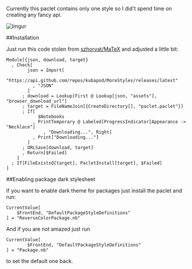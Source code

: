 Currently this paclet contains only one style so I did't spend time on creating any fancy api.

![Imgur](http://i.imgur.com/tJLjerW.png)

##Installation

Just run this code stolen from [szhorvat/MaTeX](https://github.com/szhorvat/MaTeX) and adjusted a little bit:

    Module[{json, download, target}
      , Check[
            json = Import[
                "https://api.github.com/repos/kubapod/MoreStyles/releases/latest"
              , "JSON"
            ]
          ; download = Lookup[First @ Lookup[json, "assets"], "browser_download_url"]
          ; target = FileNameJoin[{CreateDirectory[], "paclet.paclet"}]
          ; If[
                $Notebooks
              , PrintTemporary @ Labeled[ProgressIndicator[Appearance -> "Necklace"]
                  , "Downloading...", Right]
              , Print["Downloading..."]
            ]
          ; URLSave[download, target]
          , Return[$Failed]
        ]
      ; If[FileExistsQ[target], PacletInstall[target], $Failed]
    ]

##Enabling package dark stylesheet

 

If you want to enable dark theme for packages just install the paclet and run:
 
 
    CurrentValue[
        $FrontEnd, "DefaultPackageStyleDefinitions"
    ] = "ReverseColorPackage.nb"
    
    
And if you are not amazed just run
    
    CurrentValue[
            $FrontEnd, "DefaultPackageStyleDefinitions"
    ] = "Package.nb"
    
to set the default one back.